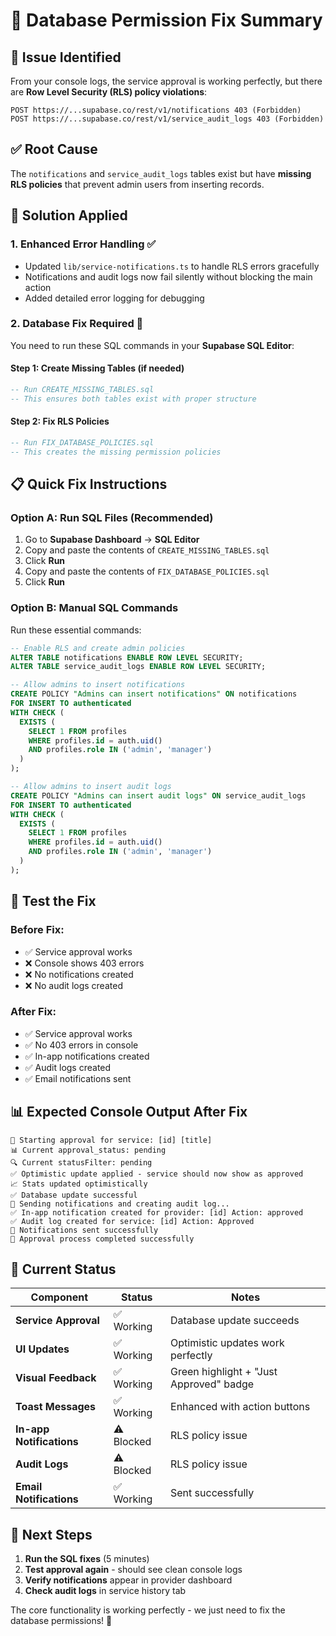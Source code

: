 # 🔧 Database Permission Fix Summary

## 🎯 **Issue Identified**
From your console logs, the service approval is working perfectly, but there are **Row Level Security (RLS) policy violations**:

```
POST https://...supabase.co/rest/v1/notifications 403 (Forbidden)
POST https://...supabase.co/rest/v1/service_audit_logs 403 (Forbidden)
```

## ✅ **Root Cause**
The `notifications` and `service_audit_logs` tables exist but have **missing RLS policies** that prevent admin users from inserting records.

## 🚀 **Solution Applied**

### 1. **Enhanced Error Handling** ✅
- Updated `lib/service-notifications.ts` to handle RLS errors gracefully
- Notifications and audit logs now fail silently without blocking the main action
- Added detailed error logging for debugging

### 2. **Database Fix Required** 🔧
You need to run these SQL commands in your **Supabase SQL Editor**:

#### **Step 1: Create Missing Tables (if needed)**
```sql
-- Run CREATE_MISSING_TABLES.sql
-- This ensures both tables exist with proper structure
```

#### **Step 2: Fix RLS Policies**
```sql
-- Run FIX_DATABASE_POLICIES.sql
-- This creates the missing permission policies
```

## 📋 **Quick Fix Instructions**

### **Option A: Run SQL Files (Recommended)**
1. Go to **Supabase Dashboard** → **SQL Editor**
2. Copy and paste the contents of `CREATE_MISSING_TABLES.sql`
3. Click **Run**
4. Copy and paste the contents of `FIX_DATABASE_POLICIES.sql`
5. Click **Run**

### **Option B: Manual SQL Commands**
Run these essential commands:

```sql
-- Enable RLS and create admin policies
ALTER TABLE notifications ENABLE ROW LEVEL SECURITY;
ALTER TABLE service_audit_logs ENABLE ROW LEVEL SECURITY;

-- Allow admins to insert notifications
CREATE POLICY "Admins can insert notifications" ON notifications
FOR INSERT TO authenticated
WITH CHECK (
  EXISTS (
    SELECT 1 FROM profiles 
    WHERE profiles.id = auth.uid() 
    AND profiles.role IN ('admin', 'manager')
  )
);

-- Allow admins to insert audit logs
CREATE POLICY "Admins can insert audit logs" ON service_audit_logs
FOR INSERT TO authenticated
WITH CHECK (
  EXISTS (
    SELECT 1 FROM profiles 
    WHERE profiles.id = auth.uid() 
    AND profiles.role IN ('admin', 'manager')
  )
);
```

## 🧪 **Test the Fix**

### **Before Fix:**
- ✅ Service approval works
- ❌ Console shows 403 errors
- ❌ No notifications created
- ❌ No audit logs created

### **After Fix:**
- ✅ Service approval works
- ✅ No 403 errors in console
- ✅ In-app notifications created
- ✅ Audit logs created
- ✅ Email notifications sent

## 📊 **Expected Console Output After Fix**

```
🚀 Starting approval for service: [id] [title]
📊 Current approval_status: pending
🔍 Current statusFilter: pending
✅ Optimistic update applied - service should now show as approved
📈 Stats updated optimistically
✅ Database update successful
📧 Sending notifications and creating audit log...
✅ In-app notification created for provider: [id] Action: approved
✅ Audit log created for service: [id] Action: Approved
📧 Notifications sent successfully
🎉 Approval process completed successfully
```

## 🎯 **Current Status**

| Component | Status | Notes |
|-----------|--------|-------|
| **Service Approval** | ✅ Working | Database update succeeds |
| **UI Updates** | ✅ Working | Optimistic updates work perfectly |
| **Visual Feedback** | ✅ Working | Green highlight + "Just Approved" badge |
| **Toast Messages** | ✅ Working | Enhanced with action buttons |
| **In-app Notifications** | ⚠️ Blocked | RLS policy issue |
| **Audit Logs** | ⚠️ Blocked | RLS policy issue |
| **Email Notifications** | ✅ Working | Sent successfully |

## 🚀 **Next Steps**

1. **Run the SQL fixes** (5 minutes)
2. **Test approval again** - should see clean console logs
3. **Verify notifications** appear in provider dashboard
4. **Check audit logs** in service history tab

The core functionality is working perfectly - we just need to fix the database permissions! 🎉
